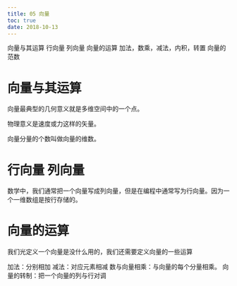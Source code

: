 ```yaml
---
title: 05 向量
toc: true
date: 2018-10-13
---
```

向量与其运算
行向量
列向量
向量的运算 加法，数乘，减法，内积，转置
向量的范数


# 向量与其运算


向量最典型的几何意义就是多维空间中的一个点。

物理意义是速度或力这样的矢量。

向量分量的个数叫做向量的维数。


# 行向量 列向量

数学中，我们通常把一个向量写成列向量，但是在编程中通常写为行向量。因为一个一维数组是按行存储的。


# 向量的运算

我们光定义一个向量是没什么用的，我们还需要定义向量的一些运算


加法：分别相加
减法：对应元素相减
数与向量相乘：与向量的每个分量相乘。
向量的转制：把一个向量的列与行对调
